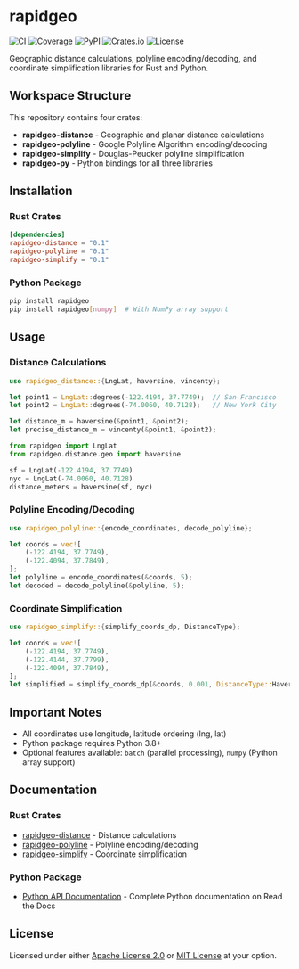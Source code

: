 # rapidgeo

[![CI](https://github.com/gaker/rapidgeo/workflows/CI/badge.svg)](https://github.com/gaker/rapidgeo/actions)
[![Coverage](https://codecov.io/gh/gaker/rapidgeo/branch/main/graph/badge.svg)](https://codecov.io/gh/gaker/rapidgeo)
[![PyPI](https://img.shields.io/pypi/v/rapidgeo.svg)](https://pypi.org/project/rapidgeo/)
[![Crates.io](https://img.shields.io/crates/v/rapidgeo-distance.svg)](https://crates.io/crates/rapidgeo-distance)
[![License](https://img.shields.io/badge/license-MIT%20OR%20Apache--2.0-blue.svg)](LICENSE-APACHE)

Geographic distance calculations, polyline encoding/decoding, and coordinate simplification libraries for Rust and Python.

## Workspace Structure

This repository contains four crates:

- **rapidgeo-distance** - Geographic and planar distance calculations
- **rapidgeo-polyline** - Google Polyline Algorithm encoding/decoding
- **rapidgeo-simplify** - Douglas-Peucker polyline simplification
- **rapidgeo-py** - Python bindings for all three libraries

## Installation

### Rust Crates

```toml
[dependencies]
rapidgeo-distance = "0.1"
rapidgeo-polyline = "0.1"
rapidgeo-simplify = "0.1"
```

### Python Package

```bash
pip install rapidgeo
pip install rapidgeo[numpy]  # With NumPy array support
```

## Usage

### Distance Calculations

```rust
use rapidgeo_distance::{LngLat, haversine, vincenty};

let point1 = LngLat::degrees(-122.4194, 37.7749);  // San Francisco
let point2 = LngLat::degrees(-74.0060, 40.7128);   // New York City

let distance_m = haversine(&point1, &point2);
let precise_distance_m = vincenty(&point1, &point2);
```

```python
from rapidgeo import LngLat
from rapidgeo.distance.geo import haversine

sf = LngLat(-122.4194, 37.7749)
nyc = LngLat(-74.0060, 40.7128)
distance_meters = haversine(sf, nyc)
```

### Polyline Encoding/Decoding

```rust
use rapidgeo_polyline::{encode_coordinates, decode_polyline};

let coords = vec![
    (-122.4194, 37.7749),
    (-122.4094, 37.7849),
];
let polyline = encode_coordinates(&coords, 5);
let decoded = decode_polyline(&polyline, 5);
```

### Coordinate Simplification

```rust
use rapidgeo_simplify::{simplify_coords_dp, DistanceType};

let coords = vec![
    (-122.4194, 37.7749),
    (-122.4144, 37.7799),
    (-122.4094, 37.7849),
];
let simplified = simplify_coords_dp(&coords, 0.001, DistanceType::Haversine);
```

## Important Notes

- All coordinates use longitude, latitude ordering (lng, lat)
- Python package requires Python 3.8+
- Optional features available: `batch` (parallel processing), `numpy` (Python array support)

## Documentation

### Rust Crates
- [rapidgeo-distance](https://docs.rs/rapidgeo-distance) - Distance calculations
- [rapidgeo-polyline](https://docs.rs/rapidgeo-polyline) - Polyline encoding/decoding  
- [rapidgeo-simplify](https://docs.rs/rapidgeo-simplify) - Coordinate simplification

### Python Package
- [Python API Documentation](https://rapidgeo.readthedocs.io/) - Complete Python documentation on Read the Docs

## License

Licensed under either [Apache License 2.0](LICENSE-APACHE) or [MIT License](LICENSE-MIT) at your option.